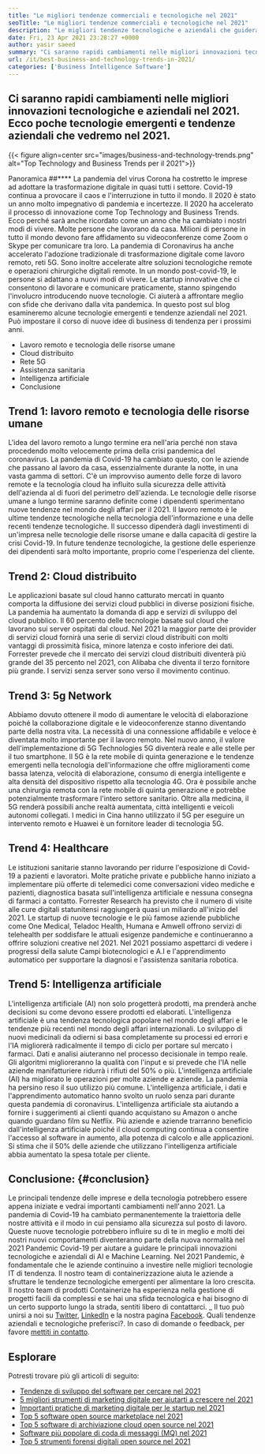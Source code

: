 ```yaml
---
title: "Le migliori tendenze commerciali e tecnologiche nel 2021" 
seoTitle: "Le migliori tendenze commerciali e tecnologiche nel 2021" 
description: "Le migliori tendenze tecnologiche e aziendali che guideranno ogni attività nel 2021. Credo che ogni azienda in tutto il mondo debba adottare queste nuove tendenze tecnologiche." 
date: Fri, 23 Apr 2021 23:28:27 +0000
author: yasir saeed
summary: "Ci saranno rapidi cambiamenti nelle migliori innovazioni tecnologiche e aziendali nel 2021. Ecco alcune tecnologie e emergenti e tendenze aziendali che vedremo nel 2021." 
url: /it/best-business-and-technology-trends-in-2021/
categories: ['Business Intelligence Software']
---
```


## Ci saranno rapidi cambiamenti nelle migliori innovazioni tecnologiche e aziendali nel 2021. Ecco poche tecnologie emergenti e tendenze aziendali che vedremo nel 2021.

{{< figure align=center src="images/business-and-technology-trends.png" alt="Top Technology and Business Trends per il 2021">}}


Panoramica ##****
La pandemia del virus Corona ha costretto le imprese ad adottare la trasformazione digitale in quasi tutti i settore. Covid-19 continua a provocare il caos e l'interruzione in tutto il mondo. Il 2020 è stato un anno molto impegnativo di pandemia e incertezze. Il 2020 ha accelerato il processo di innovazione come Top Technology and Business Trends. Ecco perché sarà anche ricordato come un anno che ha cambiato i nostri modi di vivere. Molte persone che lavorano da casa. Milioni di persone in tutto il mondo devono fare affidamento su videoconferenze come Zoom o Skype per comunicare tra loro.
La pandemia di Coronavirus ha anche accelerato l'adozione tradizionale di trasformazione digitale come lavoro remoto, reti 5G. Sono inoltre accelerate altre soluzioni tecnologiche remote e operazioni chirurgiche digitali remote. In un mondo post-covid-19, le persone si adattano a nuovi modi di vivere. Le startup innovative che ci consentono di lavorare e comunicare praticamente, stanno spingendo l'involucro introducendo nuove tecnologie. Ci aiuterà a affrontare meglio con sfide che derivano dalla vita pandemica. In questo post sul blog esamineremo alcune tecnologie emergenti e tendenze aziendali nel 2021. Può impostare il corso di nuove idee di business di tendenza per i prossimi anni.
  * Lavoro remoto e tecnologia delle risorse umane
  * Cloud distribuito
  * Rete 5G
  * Assistenza sanitaria
  * Intelligenza artificiale
  * Conclusione

## Trend 1: lavoro remoto e tecnologia delle risorse umane
L'idea del lavoro remoto a lungo termine era nell'aria perché non stava procedendo molto velocemente prima della crisi pandemica del coronavirus. La pandemia di Covid-19 ha cambiato questo, con le aziende che passano al lavoro da casa, essenzialmente durante la notte, in una vasta gamma di settori. C'è un improvviso aumento delle forze di lavoro remote e la tecnologia cloud ha influito sulla sicurezza delle attività dell'azienda al di fuori del perimetro dell'azienda.
Le tecnologie delle risorse umane a lungo termine saranno definite come i dipendenti sperimentano nuove tendenze nel mondo degli affari per il 2021. Il lavoro remoto è le ultime tendenze tecnologiche nella tecnologia dell'informazione e una delle recenti tendenze tecnologiche. Il successo dipenderà dagli investimenti di un'impresa nelle tecnologie delle risorse umane e dalla capacità di gestire la crisi Covid-19. In future tendenze tecnologiche, la gestione delle esperienze dei dipendenti sarà molto importante, proprio come l'esperienza del cliente.

## Trend 2: Cloud distribuito
Le applicazioni basate sul cloud hanno catturato mercati in quanto comporta la diffusione dei servizi cloud pubblici in diverse posizioni fisiche. La pandemia ha aumentato la domanda di app e servizi di sviluppo del cloud pubblico. Il 60 percento delle tecnologie basate sul cloud che lavorano sui server ospitati dal cloud.
Nel 2021 la maggior parte dei provider di servizi cloud fornirà una serie di servizi cloud distribuiti con molti vantaggi di prossimità fisica, minore latenza e costo inferiore dei dati. Forrester prevede che il mercato dei servizi cloud distribuiti diventerà più grande del 35 percento nel 2021, con Alibaba che diventa il terzo fornitore più grande. I servizi senza server sono verso il movimento continuo.

## Trend 3: 5g Network
Abbiamo dovuto ottenere il modo di aumentare le velocità di elaborazione poiché la collaborazione digitale e le videoconferenze stanno diventando parte della nostra vita. La necessità di una connessione affidabile e veloce è diventata molto importante per il lavoro remoto. Nel nuovo anno, il valore dell'implementazione di 5G Technologies 5G diventerà reale e alle stelle per il tuo smartphone. Il 5G è la rete mobile di quinta generazione e le tendenze emergenti nella tecnologia dell'informazione che offre miglioramenti come bassa latenza, velocità di elaborazione, consumo di energia intelligente e alta densità del dispositivo rispetto alla tecnologia 4G.
Ora è possibile anche una chirurgia remota con la rete mobile di quinta generazione e potrebbe potenzialmente trasformare l'intero settore sanitario. Oltre alla medicina, il 5G renderà possibili anche realtà aumentata, città intelligenti e veicoli autonomi collegati. I medici in Cina hanno utilizzato il 5G per eseguire un intervento remoto e Huawei è un fornitore leader di tecnologia 5G.

## Trend 4: Healthcare
Le istituzioni sanitarie stanno lavorando per ridurre l'esposizione di Covid-19 a pazienti e lavoratori. Molte pratiche private e pubbliche hanno iniziato a implementare più offerte di telemedici come conversazioni video mediche e pazienti, diagnostica basata sull'intelligenza artificiale e nessuna consegna di farmaci a contatto. Forrester Research ha previsto che il numero di visite alle cure digitali statunitensi raggiungerà quasi un miliardo all'inizio del 2021.
Le startup di nuove tecnologie e le più famose aziende pubbliche come One Medical, Teladoc Health, Humana e Amwell offrono servizi di telehealth per soddisfare le attuali esigenze pandemiche e continueranno a offrire soluzioni creative nel 2021. Nel 2021 possiamo aspettarci di vedere i progressi della salute Campi biotecnologici e A.I e l'apprendimento automatico per supportare la diagnosi e l'assistenza sanitaria robotica.

## Trend 5: Intelligenza artificiale
L'intelligenza artificiale (AI) non solo progetterà prodotti, ma prenderà anche decisioni su come devono essere prodotti ed elaborati. L'intelligenza artificiale è una tendenza tecnologica popolare nel mondo degli affari e le tendenze più recenti nel mondo degli affari internazionali. Lo sviluppo di nuovi medicinali da odierni si basa completamente su processi ed errori e l'IA migliorerà radicalmente il tempo di ciclo per portare sul mercato i farmaci. Dati e analisi aiuteranno nel processo decisionale in tempo reale. Gli algoritmi miglioreranno la qualità con l'input e si prevede che l'IA nelle aziende manifatturiere ridurrà i rifiuti del 50% o più.
L'intelligenza artificiale (AI) ha migliorato le operazioni per molte aziende e aziende. La pandemia ha persino reso il suo utilizzo più comune. L'intelligenza artificiale, i dati e l'apprendimento automatico hanno svolto un ruolo senza pari durante questa pandemia di coronavirus. L'intelligenza artificiale sta aiutando a fornire i suggerimenti ai clienti quando acquistano su Amazon o anche quando guardano film su Netflix. Più aziende e aziende trarranno beneficio dall'intelligenza artificiale poiché il cloud computing continua a consentire l'accesso al software in aumento, alla potenza di calcolo e alle applicazioni. Si stima che il 50% delle aziende che utilizzano l'intelligenza artificiale abbia aumentato la spesa totale per cliente.

## Conclusione: {#conclusion}

Le principali tendenze delle imprese e della tecnologia potrebbero essere appena iniziate e vedrai importanti cambiamenti nell'anno 2021. La pandemia di Covid-19 ha cambiato permanentemente la traiettoria delle nostre attività e il modo in cui pensiamo alla sicurezza sul posto di lavoro. Queste nuove tecnologie potrebbero influire su di te in meglio e molti dei nostri nuovi comportamenti diventeranno parte della nuova normalità nel 2021 Pandemic Covid-19 per aiutare a guidare le principali innovazioni tecnologiche e aziendali di AI e Machine Learning. Nel 2021 Pandemic, è fondamentale che le aziende continuino a investire nelle migliori tecnologie IT di tendenza.
Il nostro team di containerizzazione aiuta le aziende a sfruttare le tendenze tecnologiche emergenti per alimentare la loro crescita. Il nostro team di prodotti Containerize ha esperienza nella gestione di progetti facili da complessi e se hai una sfida tecnologica e hai bisogno di un certo supporto lungo la strada, sentiti libero di contattarci.
_ Il tuo può unirsi a noi su [Twitter][1], [LinkedIn][2] e la nostra pagina [Facebook][3]. Quali tendenze aziendali e tecnologiche preferisci?. In caso di domande o feedback, per favore [mettiti in contatto][4].

## Esplorare
Potresti trovare più gli articoli di seguito:
  * [Tendenze di sviluppo del software per cercare nel 2021][5]
  * [5 migliori strumenti di marketing digitale per aiutarti a crescere nel 2021][6]
  * [Importanti pratiche di marketing digitale per le startup nel 2021][7]
  * [Top 5 software open source marketplace nel 2021][8]
  * [Top 5 software di archiviazione cloud open source nel 2021][9]
  * [Software più popolare di coda di messaggi (MQ) nel 2021][10]
  * [Top 5 strumenti forensi digitali open source nel 2021][11]



[1]: https://twitter.com/containerize_co
[2]: https://www.linkedin.com/company/containerize/
[3]: http://facebook.com/containerize
[4]: mailto:yasir.saeed@aspose.com
[5]: https://blog.containerize.com/blockchain-platforms/software-development-trends-to-look-out-for-in-2021/
[6]: https://blog.containerize.com/marketing-automation/5-best-digital-marketing-tools-to-help-you-grow-in-2021/
[7]: https://blog.containerize.com/marketing-automation/important-digital-marketing-practices-for-startups-in-2021/
[8]: https://blog.containerize.com/marketplace/top-5-open-source-marketplace-software-in-2021/
[9]: https://blog.containerize.com/backup-and-sync-software/top-5-open-source-cloud-storage-software-in-2021/
[10]: https://blog.containerize.com/message-queue-software/top-5-open-source-message-queue-software-in-2021/
[11]: https://blog.containerize.com/digital-forensic-tools/top-5-open-source-digital-forensic-tools-in-2021/
